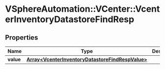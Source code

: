 # VSphereAutomation::VCenter::VcenterInventoryDatastoreFindResp

## Properties
Name | Type | Description | Notes
------------ | ------------- | ------------- | -------------
**value** | [**Array&lt;VcenterInventoryDatastoreFindRespValue&gt;**](VcenterInventoryDatastoreFindRespValue.md) |  | 



